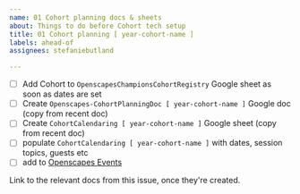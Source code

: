 ```yaml
---
name: 01 Cohort planning docs & sheets
about: Things to do before Cohort tech setup
title: 01 Cohort planning [ year-cohort-name ]
labels: ahead-of
assignees: stefaniebutland

---
```


- [ ] Add Cohort to `OpenscapesChampionsCohortRegistry` Google sheet as soon as dates are set
- [ ] Create `Openscapes-CohortPlanningDoc [ year-cohort-name ]` Google doc (copy from recent doc)
- [ ] Create `CohortCalendaring [ year-cohort-name ]` Google sheet (copy from recent doc)
- [ ] populate `CohortCalendaring [ year-cohort-name ]` with dates, session topics, guests etc
- [ ] add to [Openscapes Events](https://openscapes.github.io/events/) 

Link to the relevant docs from this issue, once they're created.
